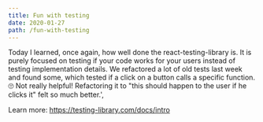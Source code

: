 ```yaml
---
title: Fun with testing
date: 2020-01-27
path: /fun-with-testing
---
```


Today I learned, once again, how well done the react-testing-library is. It is purely focused on testing if your code works for your users instead of testing implementation details. We refactored a lot of old tests last week and found some, which tested if a click on a button calls a specific function. 🙄 Not really helpful! Refactoring it to "this should happen to the user if he clicks it" felt so much better.',

Learn more: https://testing-library.com/docs/intro
